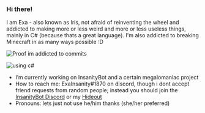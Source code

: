 ### Hi there!

I am Exa - also known as Iris, not afraid of reinventing the wheel and addicted to making more or less weird and more or less useless things, mainly in C# (because thats a great language).
I'm also addicted to breaking Minecraft in as many ways possible :D


![Proof im addicted to commits](https://github-readme-stats.vercel.app/api?username=ExaInsanity&count_private=true&show_icons=true&theme=midnight-purple)

![using c#](https://github-readme-stats.vercel.app/api/top-langs/?username=ExaInsanity&theme=midnight-purple&layout=compact)

- I’m currently working on InsanityBot and a certain megalomaniac project
- How to reach me: ExaInsanity#1870 on discord, though i dont accept friend requests from random people; instead you should join the [InsanityBot Discord](https://bot.insanity.network/discord) or my [Hideout](https://discord.gg/PvYFD9h)
- Pronouns: lets just not use he/him thanks (she/her preferred)
